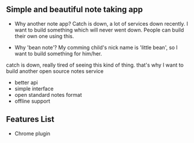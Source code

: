 ## Simple and beautiful note taking app

* Why another note app?
Catch is down, a lot of services down recently. I want to build something which will never went down.
People can build their own one using this.


* Why 'bean note'?
My comming child's nick name is 'little bean', so I want to build something for him/her.


catch is down, really tired of seeing this kind of thing.
that's why I want to build another open source notes service

* better api
* simple interface
* open standard notes format
* offline support

## Features List
* Chrome plugin
